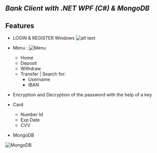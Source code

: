 ## _Bank Client with .NET WPF (C#) & MongoDB_
## Features
- LOGIN & REGISTER Windows
![alt text](https://i.imgur.com/cwXkGiK.png)
- Menu :
![Menu](https://i.imgur.com/svP8QTi.png)
  - Home
  - Deposit
  - Withdraw
  - Transfer | Search for:
    - Username
    - IBAN
    

- Encryption and Decryption of the password with the help of a key

- Card
  - Number Id
  - Exp Date
  - CVV
  
 - MongoDB
 
 
 ![MongoDB](https://i.imgur.com/8LuYYRY.png)
  
  
